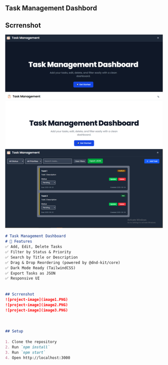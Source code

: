 ## Task Management Dashbord
## Scrrenshot
![project-image](image1.PNG)
![project-image](image2.PNG)
![project-image](image3.PNG)

```markdown
# Task Management Dashboard
# 🚀 Features
✅ Add, Edit, Delete Tasks
✅ Filter by Status & Priority
✅ Search by Title or Description
✅ Drag & Drop Reordering (powered by @dnd-kit/core)
✅ Dark Mode Ready (TailwindCSS)
✅ Export Tasks as JSON
✅ Responsive UI


## Scrrenshot
![project-image](image1.PNG)
![project-image](image2.PNG)
![project-image](image3.PNG)



## Setup

1. Clone the repository
2. Run `npm install`
3. Run `npm start`
4. Open http://localhost:3000
